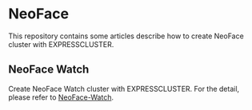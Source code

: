 # NeoFace
This repository contains some articles describe how to create NeoFace cluster with EXPRESSCLUSTER.

## NeoFace Watch
Create NeoFace Watch cluster with EXPRESSCLUSTER. For the detail, please refer to [NeoFace-Watch](https://github.com/EXPRESSCLUSTER/NeoFace/blob/master/NeoFace-Watch_en.md).
